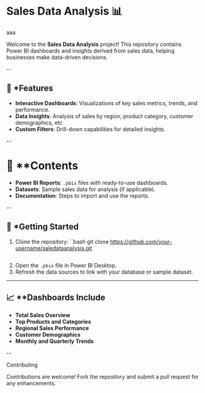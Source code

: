 # Sales Data Analysis 📊
aaa

Welcome to the **Sales Data Analysis** project! This repository contains Power BI dashboards and insights derived from sales data, helping businesses make data-driven decisions.

--

## 📌 *Features

- **Interactive Dashboards**: Visualizations of key sales metrics, trends, and performance.
- **Data Insights**: Analysis of sales by region, product category, customer demographics, etc
- **Custom Filters**: Drill-down capabilities for detailed insights.

--

# 📂 **Contents

- **Power BI Reports**: `.pbix` files with ready-to-use dashboards.
- **Datasets**: Sample sales data for analysis (if applicable).
- **Documentation**: Steps to import and use the reports.

--

## 🚀 *Getting Started

1. Clone the repository:
   ``bash
   git clone https://github.com/your-username/saledataanalysis.git
   ```
2. Open the `.pbix` file in Power BI Desktop.
3. Refresh the data sources to link with your database or sample dataset.

---

## 📈 **Dashboards Include

- **Total Sales Overview**
- **Top Products and Categories**
- **Regional Sales Performance**
- **Customer Demographics**
- **Monthly and Quarterly Trends**

--

 Contributing

Contributions are welcome! Fork the repository and submit a pull request for any enhancements.







